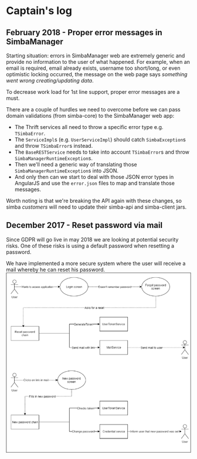 # Captain's log
## February 2018 - Proper error messages in SimbaManager
Starting situation: errors in SimbaManager web are extremely generic and provide no information to the user of what happened.
For example, when an email is required, email already exists, username too short/long, or even optimistic locking occurred, the message on the web page says _something went wrong creating/updating data_.

To decrease work load for 1st line support, proper error messages are a must.

There are a couple of hurdles we need to overcome before we can pass domain validations (from simba-core) to the SimbaManager web app:

* The Thrift services all need to throw a specific error type e.g. `TSimbaError`.
* The `ServiceImpl`s (e.g. `UserServiceImpl`) should catch `SimbaException`s and throw `TSimbaError`s instead.
* The `BaseRESTService` needs to take into account `TSimbaError`s and throw `SimbaManagerRuntimeException`s.
* Then we'll need a generic way of translating those `SimbaManagerRuntimeException`s into JSON.
* And only then can we start to deal with those JSON error types in AngularJS and use the `error.json` files to map and translate those messages.

Worth noting is that we're breaking the API again with these changes, so simba _customers_ will need to update their simba-api and simba-client jars.

## December 2017 - Reset password via mail
Since GDPR will go live in may 2018 we are looking at potential security risks. 
One of these risks is using a default password when resetting a password.

We have implemented a more secure system where the user will receive a mail whereby he can reset his password.
![Image about reset password via mai](SVF-3454-Simba.png "Reset password via mail")

